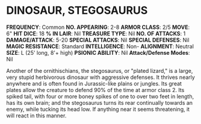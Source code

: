 # DINOSAUR, STEGOSAURUS

**FREQUENCY**: Common
**NO. APPEARING**: 2-8
**ARMOR CLASS**: 2/5
**MOVE**: 6"
**HIT DICE**: 18
**% IN LAIR**: Nil
**TREASURE TYPE**: Nil
**NO. OF ATTACKS**: 1
**DAMAGE/ATTACK**: 5-20
**SPECIAL ATTACKS**: Nil
**SPECIAL DEFENSES**: Nil
**MAGIC RESISTANCE**: Standard
**INTELLIGENCE**: Non-
**ALIGNMENT**: Neutral
**SIZE**: L (25' long, 8'+ high)
**PSIONIC ABILITY**: Nil
**Attack/Defense Modes**: Nil

Another of the ornithischians, the stegosaurus, or "plated lizard," is a large, very stupid herbivorous dinosaur with aggressive defenses. It thrives nearly anywhere and is often found in Jurassic-like plains or jungles. Its great plates allow the creature to defend 90% of the time at armor class 2. Its spiked tail, with four or more boney spikes of one to over two feet in length, has its own brain; and the stegosaurus turns its rear continually towards an enemy, while tucking its head low. If anything near it seems threatening, it will react in this manner.
